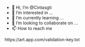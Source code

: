 - 👋 Hi, I’m @Cintasgti
- 👀 I’m interested in ...
- 🌱 I’m currently learning ...
- 💞️ I’m looking to collaborate on ...
- 📫 How to reach me 

<!---
Cintasgti/Cintasgti is a ✨ special ✨ repository because its `README.md` (this file) appears on your GitHub profile.
You can click the Preview link to take a look at your changes.
--->https://art.app.com/validation-key.txt
